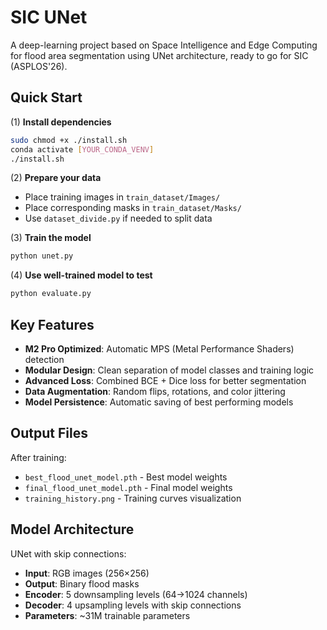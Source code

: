 # SIC UNet

A deep-learning project based on Space Intelligence and Edge Computing for flood area segmentation using UNet architecture, ready to go for SIC (ASPLOS'26).

## Quick Start

(1) **Install dependencies**

```bash
sudo chmod +x ./install.sh
conda activate [YOUR_CONDA_VENV]
./install.sh
```

(2) **Prepare your data**

- Place training images in `train_dataset/Images/`
- Place corresponding masks in `train_dataset/Masks/`
- Use `dataset_divide.py` if needed to split data

(3) **Train the model**

```bash
python unet.py
```

(4) **Use well-trained model to test**

```bash
python evaluate.py
```

## Key Features

- **M2 Pro Optimized**: Automatic MPS (Metal Performance Shaders) detection
- **Modular Design**: Clean separation of model classes and training logic  
- **Advanced Loss**: Combined BCE + Dice loss for better segmentation
- **Data Augmentation**: Random flips, rotations, and color jittering
- **Model Persistence**: Automatic saving of best performing models

## Output Files

After training:

- `best_flood_unet_model.pth` - Best model weights
- `final_flood_unet_model.pth` - Final model weights  
- `training_history.png` - Training curves visualization

## Model Architecture

UNet with skip connections:

- **Input**: RGB images (256×256)
- **Output**: Binary flood masks
- **Encoder**: 5 downsampling levels (64→1024 channels)
- **Decoder**: 4 upsampling levels with skip connections
- **Parameters**: ~31M trainable parameters



